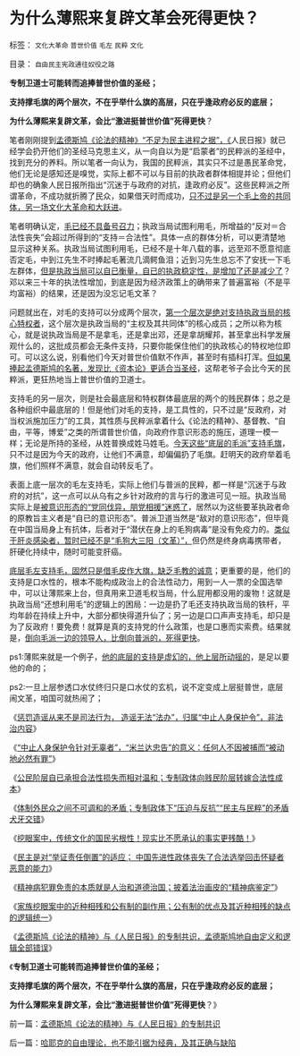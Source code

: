 # 为什么薄熙来复辟文革会死得更快？

标签： `文化大革命` `普世价值` `毛左` `民粹` `文化` 

目录： `自由民主宪政通往奴役之路`

**专制卫道士可能转而追捧普世价值的圣经；**

**支持撑毛旗的两个层次，不在乎举什么旗的高层，只在乎逢政府必反的底层；**

**为什么薄熙来复辟文革，会比“激进挺普世价值”死得更快**？

笔者刚刚提到[孟德斯鸠《论法的精神》“不足为民主进程之据”，《](../../../2013/8/26/孟德斯鸠《论法的精神》的睿智和左棍级的谬误.md)人民日报》就已经学会扔开他们的圣经马克思主义，从一向自以为是“启蒙者”的民粹派的圣经中，找到充分的养料。所以笔者一向认为，我国的民粹派，其实只不过是愚民革命党，他们无论是感知还是嗅觉，实际上都不可以与目前的执政者群体相提并论；但他们却也的确象人民日报所指出“沉迷于与政府的对抗，逢政府必反”。这些民粹派之所谓革命，不成功就折腾了民众，如果借天时而成功，[只不过是另一个毛上帝的共同体，另一场文化大革命和大跃进](../../../2013/7/14/五四运动的“后发劣势”革命模式的反反复复.md)。

笔者明确认定，[毛已经不具备号召力](http://darthvad.blog.sohu.com/132102655.html)；执政当局试图利用毛，所增益的“反对＝合法性丧失”会超过所得到的“支持＝合法性”。具体一点的群体分析，可以更清楚地显示这种关系。执政当局试图利用毛，已经不是十年八载的事，远至邓不愿意彻底否定毛，中到江先生不时捧起毛著流几滴鳄鱼泪；近到习先生总忘不了安抚一下毛左群体，[但是执政当局可以自已衡量，自已的执政稳定性，是增加了还是减少了](http://darthvad.blog.163.com/blog/static/53399470201082143559587/)？邓以来三十年的执法性增加，到底是因为经济政策上的确带来了普遍富裕（不是平均富裕）的结果，还是因为没忘记毛文革？

问题就出在，对毛的支持可以分成两个层次，[第一个层次是绝对支持执政当局的核心特权者](http://darthvad.blog.163.com/blog/static/53399470201272552519799/)，这个层次是执政当局的“主权及其共同体”的核心成员；之所以称为核心，就是说执政当局是不是拿毛，还是拿出邓，还是拿胡耀邦，甚至拿出科学发展观什么的，这批成员都会无条件支持，只要你能保住他们的执政核心的特权地位即可。可以这么说，别看他们今天对普世价值默不作声，甚至时有插科打浑。[但如果捧起孟德斯鸠的名著，发现比《资本论》更适合当圣经](../../../2013/8/1/“司法要讲政治”自谁启蒙？孟德斯鸠，霍布斯，卢梭；.md)，这帮老爷子会比今天的民粹派，更狂热地当上普世价值的卫道士。

支持毛的另一层次，则是社会最底层和特权群体最底层的两个的贱民群体；总之是各种组织中最底层的！但是他们对毛的支持，是工具性的，只不过是“反政府，对当权派施加压力”的工具，其性质与民粹派拿着什么《论法的精神》、基督教、“自由，平等，博爱”之类的所谓普世价值，向政府作意识形态的施压，道理一模一样；无论是所持的圣经，从姓普换成姓马姓毛。[今天这些“底层的毛派”支持毛旗](http://darthvad.blog.sohu.com/132102586.html)，只不过是因为今天的政府，让他们不满意，却偏偏扔了毛旗。赶明天的政府举着毛旗，他们照样不满意，就会自动转反毛了。

表面上底一层次的毛左支持毛，实际上他们与普派的民粹，都一样是“沉迷于与政府的对抗”，这一点可以从乌有之乡针对政府的言与行的激进可见一班。执政当局实际上是[被意识形态的“党同伐异，朋党相援”迷惑了](../../../2013/2/25/明朝政治模式的朋党相援的民粹借用.md)，居然以为这些要革执政者命的原教旨主义者是“自已的意识形态”。普派卫道当然是“敌对的意识形态”，但毕竟在中国当局身上有抗体，后者对于“潜伏在身上的毛狗病毒”是没有免疫力的。[类似于肝炎感染者，暂时已经不是“毛狗大三阳（文革）”，](../../../2008/5/14/乙肝感染大小三阳，慢性乙肝，乙型肝炎，肝硬化肝癌.md)但仍然是终身病毒携带者，肝硬化持续中，随时可能变肝癌。

[底层毛左支持毛，固然只是借毛皮作大旗，缺乏毛教的诚意](../../../2013/5/24/三角演义中的WBagehot愚民现象和林语堂的动物；.md)；更重要的是，他们的支持是口水性的，根本不能构成政治上的合法性动力，用到一人一票的全国选举中，可以让薄熙来上台，但真用来卫道毛权当局，什么屁用都没用的废物！这就是执政当局“还想利用毛”的逻辑上的困局：一边是扔了毛还支持执政当局的铁杆，平均年龄在持续上升中，大部分都快得道升仙了；另一边是口口声声支持毛，却只是为了反政府！要免费！就算是真的支持党的什么政策，也是口惠而实索费。结果就是，[倒向毛派一边的领导人，比倒向普派的，死得更快](../../../2013/7/17/重庆模式和薄熙来的粉丝有着深厚的传统基础；.md)。

ps1:薄熙来就是一个例子，[他的底层的支持是虚幻的，他上层所动摇的](../../../2012/12/17/反思薄熙来和希特勒的成功之路，理解国民主权原理.md)，是足以要他的命的；

ps2:一旦上层参透口水仗终归只是口水仗的玄机，说不定变成上层挺普世，底层闹文革，咱国可就热闹了；

《[惩罚造谣从来不是司法行为，
造谣无法“法办”，归属“中止人身保护令”，非法治内容](../../../2013/9/4/如果造谣可以入罪，还有谁能无辜？.md)》

《[“中止人身保护令针对无辜者”，“米兰达忠告”的意义：任何人不因被捕而“被动地必然有罪”](../../../2013/9/4/世上只有绝对的权力，不存在绝对的权利或绝对的自由.md)》

《[公民阶层自已承担合法性损失而相对温和；专制政体向贱民阶层转嫁合法性成本](../../../2013/9/5/中止人身保护令对主权的合法性消耗,成本转移和“合法性守恒”.md)》

《[体制外民众之间不可调和的矛盾；专制政体下“压迫与反抗”“民主与民粹”的矛盾犬牙交错](../../../2013/9/5/专制共同体的体制内外不可调和的矛盾和犬牙交错；.md)》

《[挖眼案中，传统文化的国民劣根性！现实比不愿承认的事实更残酷！](../../../2013/9/5/挖眼案！现实比无法面对的事实更残酷！.md)》

《[民主是对“举证责任倒置”的适应；
中国先进性政体丧失了合法选举回击怀疑者恶意的能力](../../../2013/9/6/政府无法自证清白，&nbsp;公民没有造谣的可能.md)》

《[精神病犯罪免责的本质就是人治和道德治国；披着法治画皮的“精神病鉴定”](../../../2013/9/6/精神病犯罪特权的本质.md)》

《[家族挖眼案中的近种相残和公有制的副作用；公有制的优点及其近种相残的缺点的逻辑统一](../../../2013/9/6/近种相残的挖眼案，公有制的黑暗面.md)》

《[孟德斯鸠《论法的精神》与《人民日报》的专制共识，孟德斯鸠地自由定义和逻辑全部错误](../../../2013/9/7/孟德斯鸠《论法的精神》与《人民日报》的专制共识.md)》

《**专制卫道士可能转而追捧普世价值的圣经；**

**支持撑毛旗的两个层次，不在乎举什么旗的高层，只在乎逢政府必反的底层；**

**为什么薄熙来复辟文革，会比“激进挺普世价值”死得更快**？》

前一篇：[孟德斯鸠《论法的精神》与《人民日报》的专制共识](../../../2013/9/7/孟德斯鸠《论法的精神》与《人民日报》的专制共识.md)

后一篇：[哈耶克的自由理论，也不能引据为经典，及其正确与缺陷](../../../2013/9/7/哈耶克的自由理论，也不能引据为经典，及其正确与缺陷.md)